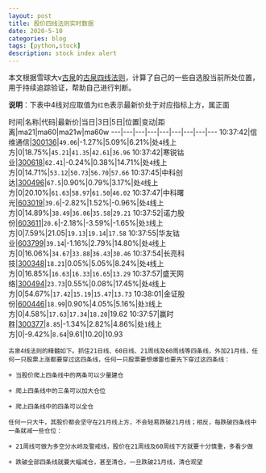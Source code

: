 ```yaml
---
layout: post
title: 股价四线法则实时数据
date: 2020-5-10
categories: blog
tags: [python,stock]
description: stock index alert
---
```



本文根据雪球大v[古泉](https://xueqiu.com/u/7148646888)的[古泉四线法则](https://xueqiu.com/7148646888/130498192)，计算了自己的一些自选股当前所处位置，用于持续追踪验证，帮助自己进行判断。

**说明**：下表中4线对应取值为`红色`表示最新价处于对应指标上方，属正面

时间|名称|代码|最新价|当日|3日|5日|位置|变动|距离|ma21|ma60|ma21w|ma60w
---|---|---|---|---|---|---|---|---
10:37:42|信维通信|[300136](https://xueqiu.com/S/SZ300136)|`49.06`|-1.27%|5.09%|6.21%|处`4`线上方|0|18.75%|`45.21`|`41.35`|`42.61`|`36.96`
10:37:42|寒锐钴业|[300618](https://xueqiu.com/S/SZ300618)|`62.41`|-0.24%|0.38%|14.71%|处`4`线上方|0|14.71%|`53.12`|`50.73`|`56.70`|`57.66`
10:37:45|中科创达|[300496](https://xueqiu.com/S/SZ300496)|`67.5`|0.90%|0.79%|3.17%|处`4`线上方|0|20.10%|`61.63`|`58.97`|`61.50`|`46.02`
10:37:47|中科曙光|[603019](https://xueqiu.com/S/SH603019)|`39.6`|-2.82%|1.52%|-0.96%|处`4`线上方|0|14.89%|`38.49`|`36.06`|`35.58`|`29.21`
10:37:52|诺力股份|[603611](https://xueqiu.com/S/SH603611)|`20.6`|-2.18%|-3.59%|-1.65%|处`3`线上方|0|7.59%|21.05|`19.13`|`19.14`|`17.58`
10:37:55|华友钴业|[603799](https://xueqiu.com/S/SH603799)|`39.14`|-1.16%|2.79%|14.80%|处`4`线上方|0|16.06%|`34.67`|`33.88`|`36.43`|`30.46`
10:37:54|长亮科技|[300348](https://xueqiu.com/S/SZ300348)|`18.21`|0.05%|5.05%|8.24%|处`4`线上方|0|16.85%|`16.63`|`16.33`|`16.65`|`13.29`
10:37:57|盛天网络|[300494](https://xueqiu.com/S/SZ300494)|`23.73`|0.55%|0.08%|17.45%|处`4`线上方|0|54.67%|`17.42`|`15.19`|`15.47`|`13.73`
10:38:01|金证股份|[600446](https://xueqiu.com/S/SH600446)|`18.99`|0.90%|4.05%|5.16%|处`3`线上方|0|4.58%|`17.63`|`17.34`|`18.20`|19.62
10:37:57|赢时胜|[300377](https://xueqiu.com/S/SZ300377)|`8.85`|-1.34%|2.82%|4.86%|处`1`线上方|0|-9.42%|`8.64`|9.61|10.20|10.93

```
古泉4线法则的精髓如下。抓住21日线、60日线、21周线及60周线等四条线，外加21月线，任何一只股票上涨都要穿过这四条线，任何一只股票要想爆雷也要先下穿过这四条线：

+ 当股价爬上四条线中的两条可以少量建仓

+ 爬上四条线中的三条可以加大仓位

+ 爬上四条线中的四条可以全仓

任何一只大牛，其股价都会坚守在21月线上方，不会轻易跌破21月线；相反，每跌破四条线中一条就减一些仓位：

+ 21周线可做为多空分水岭及警戒线，股价在21周线及60周线下方就要十分慎重，多看少做

+ 跌破全部四条线就要大幅减仓，甚至清仓，一旦跌破21月线，清仓观望
```
